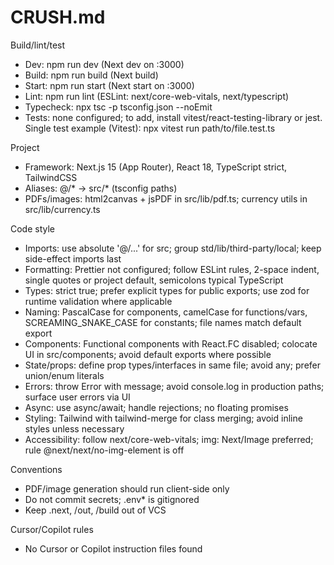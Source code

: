 # CRUSH.md

Build/lint/test
- Dev: npm run dev (Next dev on :3000)
- Build: npm run build (Next build)
- Start: npm run start (Next start on :3000)
- Lint: npm run lint (ESLint: next/core-web-vitals, next/typescript)
- Typecheck: npx tsc -p tsconfig.json --noEmit
- Tests: none configured; to add, install vitest/react-testing-library or jest. Single test example (Vitest): npx vitest run path/to/file.test.ts

Project
- Framework: Next.js 15 (App Router), React 18, TypeScript strict, TailwindCSS
- Aliases: @/* -> src/* (tsconfig paths)
- PDFs/images: html2canvas + jsPDF in src/lib/pdf.ts; currency utils in src/lib/currency.ts

Code style
- Imports: use absolute '@/...' for src; group std/lib/third-party/local; keep side-effect imports last
- Formatting: Prettier not configured; follow ESLint rules, 2-space indent, single quotes or project default, semicolons typical TypeScript
- Types: strict true; prefer explicit types for public exports; use zod for runtime validation where applicable
- Naming: PascalCase for components, camelCase for functions/vars, SCREAMING_SNAKE_CASE for constants; file names match default export
- Components: Functional components with React.FC disabled; colocate UI in src/components; avoid default exports where possible
- State/props: define prop types/interfaces in same file; avoid any; prefer union/enum literals
- Errors: throw Error with message; avoid console.log in production paths; surface user errors via UI
- Async: use async/await; handle rejections; no floating promises
- Styling: Tailwind with tailwind-merge for class merging; avoid inline styles unless necessary
- Accessibility: follow next/core-web-vitals; img: Next/Image preferred; rule @next/next/no-img-element is off

Conventions
- PDF/image generation should run client-side only
- Do not commit secrets; .env* is gitignored
- Keep .next, /out, /build out of VCS

Cursor/Copilot rules
- No Cursor or Copilot instruction files found
